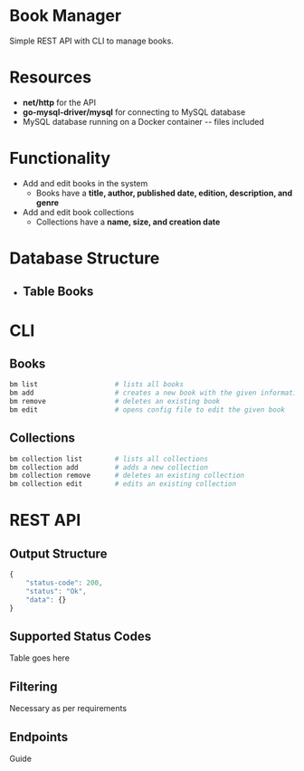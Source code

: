# Book Manager

Simple REST API with CLI to manage books.

# Resources

- **net/http** for the API
- **go-mysql-driver/mysql** for connecting to MySQL database
- MySQL database running on a Docker container -- files included

# Functionality

- Add and edit books in the system
  - Books have a **title, author, published date, edition, description, and genre**
- Add and edit book collections
  - Collections have a **name, size, and creation date**

# Database Structure

- ## Table Books

# CLI

## Books

```bash
bm list                   # lists all books
bm add                    # creates a new book with the given information
bm remove                 # deletes an existing book
bm edit                   # opens config file to edit the given book
```

## Collections

```bash
bm collection list        # lists all collections
bm collection add         # adds a new collection
bm collection remove      # deletes an existing collection
bm collection edit        # edits an existing collection
```

# REST API

## Output Structure

```js
{
	"status-code": 200,
	"status": "Ok",
	"data": {}
}
```

## Supported Status Codes

Table goes here

## Filtering

Necessary as per requirements

## Endpoints

Guide

